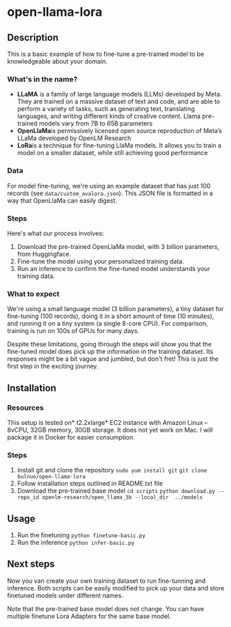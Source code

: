 # open-llama-lora

## Description

This is a basic example of how to fine-tune a pre-trained model to be knowledgeable about your domain. 

### What's in the name?
- **LLaMA** is a family of large language models (LLMs) developed by Meta. They are trained on a massive dataset of text and code, and are able to perform a variety of tasks, such as generating text, translating languages, and writing different kinds of creative content.  Llama pre-trained models vary from 7B to 65B parameters
- **OpenLlaMa**is permissively licensed open source reproduction of Meta’s LLaMa developed by OpenLM Research
- **LoRa**is a technique for fine-tuning LlaMa models. It allows you to train a model on a smaller dataset, while still achieving good performance

### Data
   
For model fine-tuning, we're using an example dataset that has just 100 records (see `data/custom_avalora.json`). This JSON file is formatted in a way that OpenLlaMa can easily digest.

### Steps

Here's what our process involves:

1. Download the pre-trained OpenLlaMa model, with 3 billion parameters, from Huggingface.
2. Fine-tune the model using your personalized training data.
3. Run an inference to confirm the fine-tuned model understands your training data.

### What to expect
We're using a small language model (3 billion parameters), a tiny dataset for fine-tuning (100 records), doing it in a short amount of time (10 minutes), and running it on a tiny system (a single 8-core CPU). For comparison, training is run on 100s of GPUs for many days.

Despite these limitations, going through the steps will show you that the fine-tuned model does pick up the information in the training dataset. Its responses might be a bit vague and jumbled, but don't fret! This is just the first step in the exciting journey.


## Installation

### Resources

This setup is tested on* t2.2xlarge* EC2 instance with Amazon Linux – 8vCPU, 32GB memory, 30GB storage.
It does not yet work on Mac. I will package it in Docker for easier consumption.

### Steps
1.	Install git and clone the repository
`sudo yum install git`
`git clone bulnuo/open-llama-lora`
2.	Follow installation steps outlined in README.txt file
3.	Download the pre-trained base model 
`cd scripts`
`python download.py --repo_id openlm-research/open_llama_3b --local_dir  ../models`

## Usage

1.	Run the finetuning 
`python finetune-basic.py`
2.	Run the inference
`python infer-basic.py`

## Next steps

Now you van create your own training dataset to run fine-tunning and inference. Both scripts can be easily modified to pick up your data and store finetuned models under different names.

Note that the pre-trained base model does not change. You can have multiple finetune Lora Adapters for the same base model.

